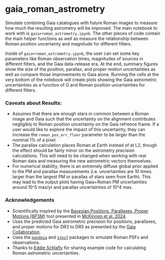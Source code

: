# gaia_roman_astrometry
Simulate combining Gaia catalogues with future Roman images to measure how much the resulting astrometry will be improved. The main notebook to work with is `gaia+roman_astrometry.ipynb`. The other pieces of code contain the main helper functions as well as measure the relationship between Roman position uncertainty and magnitude for different filters. 

Inside of `gaia+roman_astrometry.ipynb`, the user can set some key parameters like Roman observation times, magnitudes of sources in different filters, and the Gaia data-release era. At the end, summary figures show the size of the position, parallax, and proper motion uncertainties as well as compare those improvements to Gaia alone. Running the cells at the very bottom of the notebook will create plots showing the Gaia astrometric uncertainties as a function of G and Roman position uncertainties for different filters. 

### Caveats about Results:
* Assumes that there are enough stars in common between a Roman image and Gaia such that the uncertainty on the alignment contributes negligibly to Roman position uncertainty on the Gaia refrence frame. If a user would like to explore the impact of this uncertainty, they can increase the `roman_pos_err_floor` parameter to be larger than the nominal 1% of a pixel. 
* The parallax calculation places Roman at Earth instead of at L2, though the effect should be fairly minor on the astrometry precision calculations. This will need to be changed when working with real Roman data and measuring the new astrometric vectors themselves.
* For numerical stability, there is an extremely diffuse global prior applied to the PM and parallax measurements (i.e. uncertainties are 10 times larger than the largest PM or parallax of stars seen from Earth). This may lead to the output plots having Gaia+Roman PM uncertainties around 10^5 mas/yr and parallax uncertainties of 10^4 mas.

### Acknowledgements
* Scientifically inspired by the [Bayesian Positions, Parallaxes, Proper Motions (BP3M)](https://github.com/KevinMcK95/BayesianPMs) tool presented in [McKinnon et al. 2024](https://ui.adsabs.harvard.edu/abs/2024ApJ...972..150M/abstract).
* Uses the predicted Gaia astrometric precision for positions, parallaxes, and proper motions for DR3 to DR5 as presented by the [Gaia Collaboration](https://www.cosmos.esa.int/web/gaia/science-performance).
* Uses the [`pandeia`](https://pypi.org/project/pandeia.engine/2025.5/#files) and [`stpsf`](https://stpsf.readthedocs.io/en/latest/index.html) packages to simulate Roman PSFs and observations.
* Thanks to [Eddie Schlafly](https://gist.github.com/schlafly) for sharing example code for calculating Roman astrometric uncertainties.
